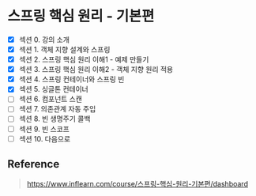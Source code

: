 # 스프링 핵심 원리 - 기본편

- [x] 섹션 0. 강의 소개  
- [x] 섹션 1. 객체 지향 설계와 스프링  
- [x] 섹션 2. 스프링 핵심 원리 이해1 - 예제 만들기  
- [x] 섹션 3. 스프링 핵심 원리 이해2 - 객체 지향 원리 적용  
- [x] 섹션 4. 스프링 컨테이너와 스프링 빈  
- [x] 섹션 5. 싱글톤 컨테이너  
- [ ] 섹션 6. 컴포넌트 스캔  
- [ ] 섹션 7. 의존관계 자동 주입  
- [ ] 섹션 8. 빈 생명주기 콜백  
- [ ] 섹션 9. 빈 스코프  
- [ ] 섹션 10. 다음으로  

## Reference  

> https://www.inflearn.com/course/스프링-핵심-원리-기본편/dashboard